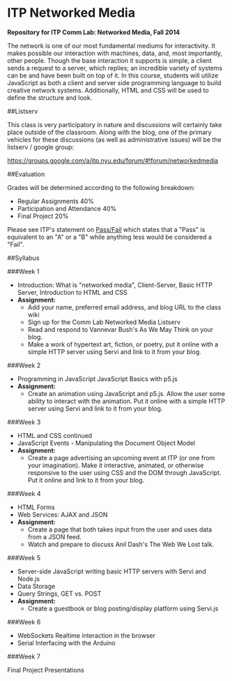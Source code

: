 ITP Networked Media
===================

__Repository for ITP Comm Lab: Networked Media, Fall 2014__

The network is one of our most fundamental mediums for interactivity. It makes possible our interaction with machines, data, and, most importantly, other people. Though the base interaction it supports is simple, a client sends a request to a server, which replies; an incredible variety of systems can be and have been built on top of it. In this course, students will utilize JavaScript as both a client and server side programming language to build creative network systems. Additionally, HTML and CSS will be used to define the structure and look. 


##Listserv

This class is very participatory in nature and discussions will certainly take place outside of the classroom. Along with the blog, one of the primary vehicles for these discussions (as well as administrative issues) will be the listserv / google group:

https://groups.google.com/a/itp.nyu.edu/forum/#!forum/networkedmedia


##Evaluation

Grades will be determined according to the following breakdown:
* Regular Assignments 40%
* Participation and Attendance 40%
* Final Project 20%

Please see ITP's statement on [Pass/Fail](http://help.itp.nyu.edu/academic-policies/pass-fail) which states that a "Pass" is equivalent to an "A" or a "B" while anything less would be considered a "Fail".

##Syllabus

###Week 1

* Introduction: What is "networked media", Client-Server, Basic HTTP Server, Introduction to HTML and CSS
* __Assignment:__
  * Add your name, preferred email address, and blog URL to the class wiki
  * Sign up for the Comm Lab Networked Media Listserv
  * Read and respond to Vannevar Bush's As We May Think on your blog.
  * Make a work of hypertext art, fiction, or poetry, put it online with a simple HTTP server using Servi and link to it from your blog.

###Week 2

* Programming in JavaScript JavaScript Basics with p5.js
* __Assignment:__
  * Create an animation using JavaScript and p5.js. Allow the user some ability to interact with the animation. Put it online with a simple HTTP server using Servi and link to it from your blog.

###Week 3

* HTML and CSS continued
* JavaScript Events - Manipulating the Document Object Model
* __Assignment:__
  * Create a page advertising an upcoming event at ITP (or one from your imagination). Make it interactive, animated, or otherwise responsive to the user using CSS and the DOM through JavaScript. Put it online and link to it from your blog.

###Week 4

* HTML Forms
* Web Services: AJAX and JSON
* __Assignment:__
  * Create a page that both takes input from the user and uses data from a JSON feed.
  * Watch and prepare to discuss Anil Dash's The Web We Lost talk.

###Week 5

* Server-side JavaScript writing basic HTTP servers with Servi and Node.js
* Data Storage
* Query Strings, GET vs. POST
* __Assignment:__
  * Create a guestbook or blog posting/display platform using Servi.js

###Week 6

* WebSockets Realtime interaction in the browser
* Serial Interfacing with the Arduino 

###Week 7

Final Project Presentations
